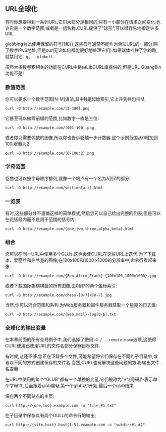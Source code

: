
## URL全球化

有时你想要得到一系列URL,它们大部分是相同的,只有一小部分在请求之间变化.也许它是一个数字范围,或者是一组名称.CURL提供了"球形",可以很容易地指定许多URL.

globbing为此使用保留的符号\[]和{},这些符号通常不能作为合法URL的一部分(除了数字IPv6地址,但是curl无论如何都能很好地处理它们).如果球体挡住了你的路,就禁用它.`-g, --globoff`.

虽然大多数卷积相关的功能在CURL中是由LIbCURL库提供的,但是URL GuangBin功能不是!

### 数值范围

你可以要求一个数字范围[N-M]语法,其中N是起始索引,它上升到并包括M.

```
curl -O http://example.com/[1-100].png
```

它甚至可以做零前缀的范围,比如数字一直是三位:

```
curl -O http://example.com/[001-100].png
```

或者你只需要偶数的图像,所以你也告诉卷轴一步计数器.这个示例范围从0增加到100,增量为2:

```
curl -O http://example.com/[0-100:2].png
```

### 字母范围

卷曲也可以按字母顺序排列,就像一个站点有一个名为A到Z的部分:

```
curl -O http://example.com/section[a-z].html
```

### 一览表

有时,这些部分并不遵循这样的简单模式,然后您可以自己给出完整的列表,但是可以在花括号内而不是用于范围的括号内:

```
curl -O http://example.com/{one,two,three,alpha,beta}.html
```

### 组合

您可以在同一URL中使用多个GLUs,这也会使CURL在这些URL上迭代.为了下载本、爱丽丝和弗兰克的图像,在100x100和1000 x1000的分辨率中,命令行看起来像:

```
curl -O http://example.com/{Ben,Alice,Frank}-{100x100,1000x1000}.jpg
```

或者下载国际象棋棋盘的所有图像,由0到7的两个坐标索引:

```
curl -O http://example.com/chess-[0-7]x[0-7].jpg
```

当然,你可以混合范围和系列.为Web服务器和邮件服务器获取一个星期的日志值:

```
curl -O http://example.com/{web,mail}-log[0-6].txt
```

### 全球化的输出变量

在本章前面的所有全局例子中,我们选择了使用`-O / --remote-name`选项,这使得CURL使用已使用URL的文件名部分保存目标文件.

有时候,这还不够.您正在下载多个文件,可能希望将它们保存在不同的子目录中,或者以不同的方式创建保存的文件名.当然,CURL也有解决这些问题的方法:输出文件名变量.

在URL中使用的每个"GLUB"都有一个单独的变量.它们被称为"γ".[号码]'-表示单个字母'#',后面跟着glob编号,第一个glob从1开始,最后一个glob结束.

保存两个不同站点的主页:

```
curl http://{one,two}.example.com -o "file_#1.txt"
```

在子目录中保存具有两个GULL的命令行的输出;

```
curl http://{site,host}.host[1-5].example.com -o "subdir/#1_#2"
```
